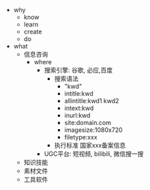 - why
	- know
	- learn
	- create
	- do
- what
	- 信息咨询
		- where
			- 搜索引擎: 谷歌, 必应,百度
				- 搜索语法
					- "kwd"
					- intitle:kwd
					- allintitle:kwd1 kwd2
					- intext:kwd
					- inurl:kwd
					- site:domain.com
					- imagesize:1080x720
					- filetype:xxx
				- 执行标准 国家xxx备案信息
			- UGC平台: 短视频, bilibili, 微信搜一搜
	- 知识技能
	- 素材文件
	- 工具软件